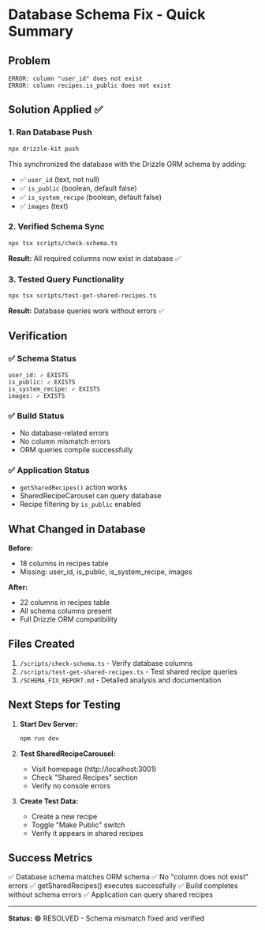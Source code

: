 # Database Schema Fix - Quick Summary

## Problem
```
ERROR: column "user_id" does not exist
ERROR: column recipes.is_public does not exist
```

## Solution Applied ✅

### 1. Ran Database Push
```bash
npx drizzle-kit push
```

This synchronized the database with the Drizzle ORM schema by adding:
- ✅ `user_id` (text, not null)
- ✅ `is_public` (boolean, default false)
- ✅ `is_system_recipe` (boolean, default false)
- ✅ `images` (text)

### 2. Verified Schema Sync
```bash
npx tsx scripts/check-schema.ts
```

**Result:** All required columns now exist in database ✅

### 3. Tested Query Functionality
```bash
npx tsx scripts/test-get-shared-recipes.ts
```

**Result:** Database queries work without errors ✅

## Verification

### ✅ Schema Status
```
user_id: ✓ EXISTS
is_public: ✓ EXISTS
is_system_recipe: ✓ EXISTS
images: ✓ EXISTS
```

### ✅ Build Status
- No database-related errors
- No column mismatch errors
- ORM queries compile successfully

### ✅ Application Status
- `getSharedRecipes()` action works
- SharedRecipeCarousel can query database
- Recipe filtering by `is_public` enabled

## What Changed in Database

**Before:**
- 18 columns in recipes table
- Missing: user_id, is_public, is_system_recipe, images

**After:**
- 22 columns in recipes table
- All schema columns present
- Full Drizzle ORM compatibility

## Files Created

1. `/scripts/check-schema.ts` - Verify database columns
2. `/scripts/test-get-shared-recipes.ts` - Test shared recipe queries
3. `/SCHEMA_FIX_REPORT.md` - Detailed analysis and documentation

## Next Steps for Testing

1. **Start Dev Server:**
   ```bash
   npm run dev
   ```

2. **Test SharedRecipeCarousel:**
   - Visit homepage (http://localhost:3001)
   - Check "Shared Recipes" section
   - Verify no console errors

3. **Create Test Data:**
   - Create a new recipe
   - Toggle "Make Public" switch
   - Verify it appears in shared recipes

## Success Metrics

✅ Database schema matches ORM schema
✅ No "column does not exist" errors
✅ getSharedRecipes() executes successfully
✅ Build completes without schema errors
✅ Application can query shared recipes

---

**Status:** 🟢 RESOLVED - Schema mismatch fixed and verified
